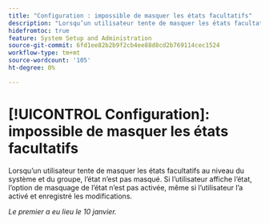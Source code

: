 ```yaml
---
title: "Configuration : impossible de masquer les états facultatifs"
description: "Lorsqu’un utilisateur tente de masquer les états facultatifs au niveau du système et du groupe, l’état n’est pas masqué. Si l’utilisateur affiche l’état, l’option de masquage de l’état n’est pas activée, même si l’utilisateur l’a activé et enregistré les modifications."
hidefromtoc: true
feature: System Setup and Administration
source-git-commit: 6fd1ee82b2b9f2cb4ee88d8cd2b769114cec1524
workflow-type: tm+mt
source-wordcount: '105'
ht-degree: 0%

---
```



# [!UICONTROL Configuration]: impossible de masquer les états facultatifs

Lorsqu’un utilisateur tente de masquer les états facultatifs au niveau du système et du groupe, l’état n’est pas masqué. Si l’utilisateur affiche l’état, l’option de masquage de l’état n’est pas activée, même si l’utilisateur l’a activé et enregistré les modifications.

_Le premier a eu lieu le 10 janvier._
